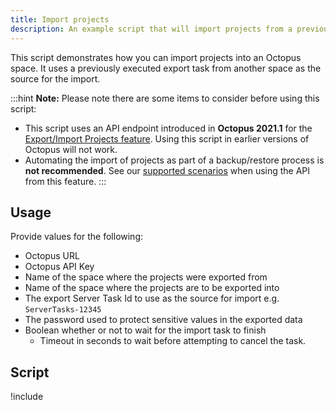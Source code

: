 ```yaml
---
title: Import projects
description: An example script that will import projects from a previously executed export task from another space on an Octopus instance.
---
```


This script demonstrates how you can import projects into an Octopus space. It uses a previously executed export task from another space as the source for the import.

:::hint
**Note:**
Please note there are some items to consider before using this script:

- This script uses an API endpoint introduced in **Octopus 2021.1** for the [Export/Import Projects feature](/docs/projects/export-import/index.md). Using this script in earlier versions of Octopus will not work.
- Automating the import of projects as part of a backup/restore process is **not recommended**. See our [supported scenarios](/docs/projects/export-import/index.md#scenarios) when using the API from this feature.
:::

## Usage

Provide values for the following:
- Octopus URL
- Octopus API Key
- Name of the space where the projects were exported from
- Name of the space where the projects are to be exported into
- The export Server Task Id to use as the source for import e.g. `ServerTasks-12345`
- The password used to protect sensitive values in the exported data
- Boolean whether or not to wait for the import task to finish
    - Timeout in seconds to wait before attempting to cancel the task.

## Script

!include <import-projects-scripts>